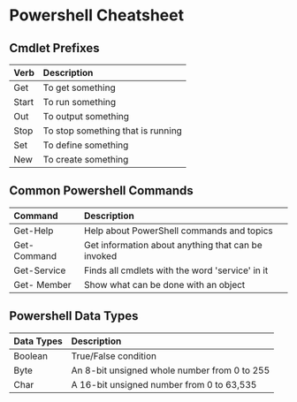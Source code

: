 # Powershell Cheatsheet

## Cmdlet Prefixes

| Verb  | Description |
|:------|:------------|
| Get   | To get something |
| Start | To run something |
| Out   | To output something |
| Stop  | To stop something that is running |
| Set   | To define something |
| New   | To create something |

## Common Powershell Commands

| Command     | Description |
|:------------|:------------|
| Get-Help    | Help about PowerShell commands and topics |
| Get-Command | Get information about anything that can be invoked |
| Get-Service | Finds all cmdlets with the word 'service' in it |
| Get- Member | Show what can be done with an object |

## Powershell Data Types

| Data Types | Description |
|:-----------|:------------|
| Boolean    | True/False condition |
| Byte       | An 8-bit unsigned whole number from 0 to 255 |
| Char       | A 16-bit unsigned number from 0 to 63,535 |

